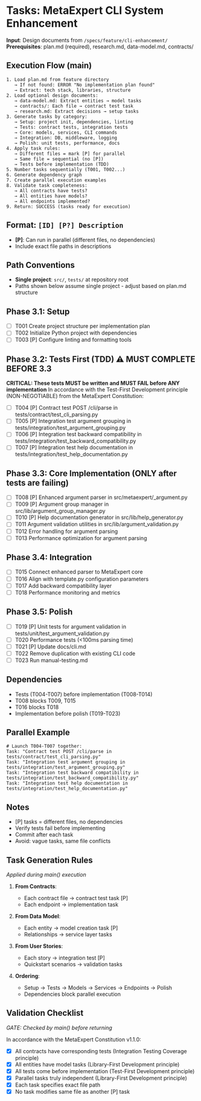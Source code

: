 # Tasks: MetaExpert CLI System Enhancement

**Input**: Design documents from `/specs/feature/cli-enhancement/`
**Prerequisites**: plan.md (required), research.md, data-model.md, contracts/

## Execution Flow (main)
```
1. Load plan.md from feature directory
   → If not found: ERROR "No implementation plan found"
   → Extract: tech stack, libraries, structure
2. Load optional design documents:
   → data-model.md: Extract entities → model tasks
   → contracts/: Each file → contract test task
   → research.md: Extract decisions → setup tasks
3. Generate tasks by category:
   → Setup: project init, dependencies, linting
   → Tests: contract tests, integration tests
   → Core: models, services, CLI commands
   → Integration: DB, middleware, logging
   → Polish: unit tests, performance, docs
4. Apply task rules:
   → Different files = mark [P] for parallel
   → Same file = sequential (no [P])
   → Tests before implementation (TDD)
5. Number tasks sequentially (T001, T002...)
6. Generate dependency graph
7. Create parallel execution examples
8. Validate task completeness:
   → All contracts have tests?
   → All entities have models?
   → All endpoints implemented?
9. Return: SUCCESS (tasks ready for execution)
```

## Format: `[ID] [P?] Description`
- **[P]**: Can run in parallel (different files, no dependencies)
- Include exact file paths in descriptions

## Path Conventions
- **Single project**: `src/`, `tests/` at repository root
- Paths shown below assume single project - adjust based on plan.md structure

## Phase 3.1: Setup
- [ ] T001 Create project structure per implementation plan
- [ ] T002 Initialize Python project with dependencies
- [ ] T003 [P] Configure linting and formatting tools

## Phase 3.2: Tests First (TDD) ⚠️ MUST COMPLETE BEFORE 3.3
**CRITICAL: These tests MUST be written and MUST FAIL before ANY implementation**
In accordance with the Test-First Development principle (NON-NEGOTIABLE) from the MetaExpert Constitution:
- [ ] T004 [P] Contract test POST /cli/parse in tests/contract/test_cli_parsing.py
- [ ] T005 [P] Integration test argument grouping in tests/integration/test_argument_grouping.py
- [ ] T006 [P] Integration test backward compatibility in tests/integration/test_backward_compatibility.py
- [ ] T007 [P] Integration test help documentation in tests/integration/test_help_documentation.py

## Phase 3.3: Core Implementation (ONLY after tests are failing)
- [ ] T008 [P] Enhanced argument parser in src/metaexpert/_argument.py
- [ ] T009 [P] Argument group manager in src/lib/argument_group_manager.py
- [ ] T010 [P] Help documentation generator in src/lib/help_generator.py
- [ ] T011 Argument validation utilities in src/lib/argument_validation.py
- [ ] T012 Error handling for argument parsing
- [ ] T013 Performance optimization for argument parsing

## Phase 3.4: Integration
- [ ] T015 Connect enhanced parser to MetaExpert core
- [ ] T016 Align with template.py configuration parameters
- [ ] T017 Add backward compatibility layer
- [ ] T018 Performance monitoring and metrics

## Phase 3.5: Polish
- [ ] T019 [P] Unit tests for argument validation in tests/unit/test_argument_validation.py
- [ ] T020 Performance tests (<100ms parsing time)
- [ ] T021 [P] Update docs/cli.md
- [ ] T022 Remove duplication with existing CLI code
- [ ] T023 Run manual-testing.md

## Dependencies
- Tests (T004-T007) before implementation (T008-T014)
- T008 blocks T009, T015
- T016 blocks T018
- Implementation before polish (T019-T023)

## Parallel Example
```
# Launch T004-T007 together:
Task: "Contract test POST /cli/parse in tests/contract/test_cli_parsing.py"
Task: "Integration test argument grouping in tests/integration/test_argument_grouping.py"
Task: "Integration test backward compatibility in tests/integration/test_backward_compatibility.py"
Task: "Integration test help documentation in tests/integration/test_help_documentation.py"
```

## Notes
- [P] tasks = different files, no dependencies
- Verify tests fail before implementing
- Commit after each task
- Avoid: vague tasks, same file conflicts

## Task Generation Rules
*Applied during main() execution*

1. **From Contracts**:
   - Each contract file → contract test task [P]
   - Each endpoint → implementation task
   
2. **From Data Model**:
   - Each entity → model creation task [P]
   - Relationships → service layer tasks
   
3. **From User Stories**:
   - Each story → integration test [P]
   - Quickstart scenarios → validation tasks

4. **Ordering**:
   - Setup → Tests → Models → Services → Endpoints → Polish
   - Dependencies block parallel execution

## Validation Checklist
*GATE: Checked by main() before returning*

In accordance with the MetaExpert Constitution v1.1.0:
- [x] All contracts have corresponding tests (Integration Testing Coverage principle)
- [x] All entities have model tasks (Library-First Development principle)
- [x] All tests come before implementation (Test-First Development principle)
- [x] Parallel tasks truly independent (Library-First Development principle)
- [x] Each task specifies exact file path
- [x] No task modifies same file as another [P] task